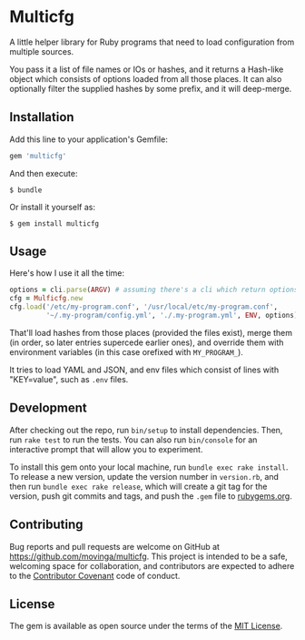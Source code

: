 # Multicfg

A little helper library for Ruby programs that need to load configuration from
multiple sources.

You pass it a list of file names or IOs or hashes, and it returns a Hash-like
object which consists of options loaded from all those places. It can also
optionally filter the supplied hashes by some prefix, and it will deep-merge.

## Installation

Add this line to your application's Gemfile:

```ruby
gem 'multicfg'
```

And then execute:

    $ bundle

Or install it yourself as:

    $ gem install multicfg

## Usage

Here's how I use it all the time:

```ruby
options = cli.parse(ARGV) # assuming there's a cli which return options
cfg = Mulficfg.new
cfg.load('/etc/my-program.conf', '/usr/local/etc/my-program.conf',
         '~/.my-program/config.yml', './.my-program.yml', ENV, options)
```

That'll load hashes from those places (provided the files exist), merge them
(in order, so later entries supercede earlier ones), and override them with
environment variables (in this case orefixed with `MY_PROGRAM_`).

It tries to load YAML and JSON, and env files which consist of lines with
"KEY=value", such as `.env` files.

## Development

After checking out the repo, run `bin/setup` to install dependencies. Then,
run `rake test` to run the tests. You can also run `bin/console` for an
interactive prompt that will allow you to experiment.

To install this gem onto your local machine, run `bundle exec rake install`.
To release a new version, update the version number in `version.rb`, and then
run `bundle exec rake release`, which will create a git tag for the version,
push git commits and tags, and push the `.gem` file to
[rubygems.org](https://rubygems.org).

## Contributing

Bug reports and pull requests are welcome on GitHub at
https://github.com/movinga/multicfg. This project is intended to be a safe,
welcoming space for collaboration, and contributors are expected to adhere to
the [Contributor Covenant](http://contributor-covenant.org) code of conduct.


## License

The gem is available as open source under the terms of the [MIT
License](http://opensource.org/licenses/MIT).

